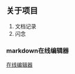 ## 关于项目

1. 文档记录
2. 闪念


### markdown在线编辑器

[在线编辑器](editor.html ':include :type=iframe height=700vh')
